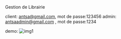 Gestion de Librairie

client: antsa@gmail.com, mot de passe:123456
admin: antsaadmin@gmail.com , mot de passe:1234

demo:
![img1](https://github.com/user-attachments/assets/50525c10-9271-4e7a-a7e4-c2a832f0de6a)

